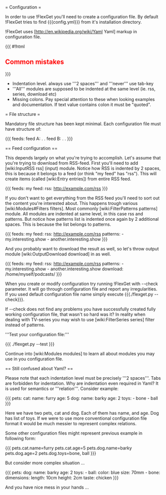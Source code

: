 = Configuration =

In order to use !FlexGet you'll need to create a configuration file. By default !FlexGet tries to find {{{config.yml}}} from it's installation directory. 

!FlexGet uses [http://en.wikipedia.org/wiki/Yaml Yaml] markup in configuration file. 

{{{
#!html
<h2 style="color: red">Common mistakes</h2>
}}}

 * Indentation level. always use '''2 spaces''' and '''never''' use tab-key
 * '''All''' modules are supposed to be indented at the same level (ie. rss, series, download etc)
 * Missing colons. Pay special attention to these when looking examples and documentation. If text value contains colon it must be "quoted".

= File structure =

Mandatory file structure has been kept minimal. Each configuration file must have structure of:

{{{
feeds:
  feed A:
    .
    .
  feed B:
    .
    .
}}}

== Feed configuration ==

This depends largely on what you're trying to accomplish. Let's assume that you're trying to download from RSS-feed. First you'll need to add [wiki:InputRSS rss] (input) module. Notice how RSS is indented by 2 spaces, this is because it belongs to a feed (or think "my feed" has "rss"). This will create items (called [wiki:Entry entries]) from entire RSS feed.

{{{
feeds:
  my feed:
    rss: http://example.com/rss
}}}

If you don't want to get everything from the RSS feed you'll need to sort out the content you're interested about. This happens trough various [wiki:Modules#Filters filters]. Most commonly [wiki:FilterPatterns patterns] module. All modules are indented at same level, in this case rss and patterns. But notice how patterns list is indented once again by 2 additional spaces. This is because the list belongs to patterns.

{{{
feeds:
  my feed:
    rss: http://example.com/rss
    patterns:
      - my.interesting.show
      - another.interesting.show
}}}

And you probably want to download the result as well, so let's throw output module [wiki:OutputDownload download] in as well.

{{{
feeds:
  my feed:
    rss: http://example.com/rss
    patterns:
      - my.interesting.show
      - another.interesting.show
    download: /home/myself/podcasts/
}}}

When you create or modify configuration try running !FlexGet with --check parameter. It will go through configuration file and report any irregularities. If you used default configuration file name simply execute {{{./flexget.py --check}}}.

If --check does not find any problems you have successfully created fully working configuration file, that wasn't so hard was it? In reality when dealing with TV-series you may wish to use [wiki:FilterSeries series] filter instead of patterns.

'''Test your configuration file:'''

{{{
./flexget.py --test
}}}

Continue into [wiki:Modules modules] to learn all about modules you may use in you configuration file.

== Still confused about Yaml? ==

Please note that each indentation level must be precisely '''2 spaces'''. Tabs are forbidden for indentation. Why are indentation even required in Yaml? It is used for semantics or '''relation'''. Consider example:

{{{
pets:
  cat:
    name: furry
    age: 5
  dog:
    name: barky
    age: 2
    toys:
      - bone
      - ball
}}}

Here we have two pets, cat and dog. Each of them has name, and age. Dog has list of toys. If we were to use more conventional configuration file format it would be much messier to represent complex relations.

Some other configuration files might represent previous example in following form:

{{{
pets.cat.name=furry
pets.cat.age=5
pets.dog.name=barky
pets.dog.age=2
pets.dog.toys=bone, ball
}}}

But consider more complex situation ...

{{{
pets:
  dog:
    name: barky
    age: 2
    toys:
      - ball:
          color: blue
          size: 70mm
      - bone:
          dimensions:
            length: 10cm
            height: 2cm
          taste: chicken
}}}

And you have nice mess in your hands ...